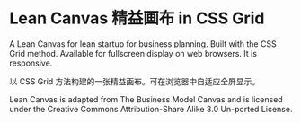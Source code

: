 # Lean Canvas 精益画布 in CSS Grid 

A Lean Canvas for lean startup for business planning. Built with the CSS Grid method. Available for fullscreen display on web browsers. It is responsive. 
  
以 CSS Grid 方法构建的一张精益画布。可在浏览器中自适应全屏显示。

Lean Canvas is adapted from The Business Model Canvas and is licensed under the Creative Commons Attribution-Share Alike 3.0 Un-ported License.